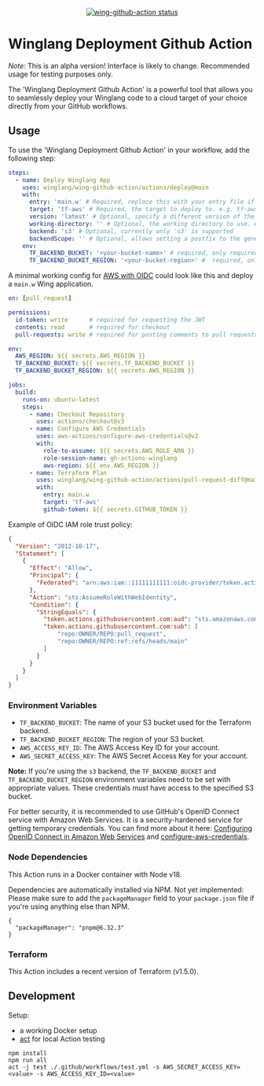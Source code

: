 <p align="center">
  <a href="https://github.com/winglang/wing-github-action/actions"><img alt="wing-github-action status" src="https://github.com/winglang/wing-github-action/workflows/build-test/badge.svg"></a>
</p>

# Winglang Deployment Github Action

*Note:* This is an alpha version! Interface is likely to change. Recommended usage for testing purposes only.

The 'Winglang Deployment Github Action' is a powerful tool that allows you to seamlessly deploy your Winglang code to a cloud target of your choice directly from your GitHub workflows.

## Usage

To use the 'Winglang Deployment Github Action' in your workflow, add the following step:

```yaml
steps:
  - name: Deploy Winglang App
    uses: winglang/wing-github-action/actions/deploy@main
    with:
      entry: 'main.w' # Required, replace this with your entry file if different
      target: 'tf-aws' # Required, the target to deploy to. e.g. tf-aws, tf-gcp, tf-azure or awscdk.
      version: 'latest' # Optional, specify a different version of the Winglang CLI if required
      working-directory: '' # Optional, the working directory to use. e.g. ./examples/with-dependencies. Will set backend-scope to the relative path of the working directory.
      backend: 's3' # Optional, currently only 's3' is supported
      backendScope: '' # Optional, allows setting a postfix to the generated state file name. Useful if multiple wing apps are deployed from the same repo
    env:
      TF_BACKEND_BUCKET: '<your-bucket-name>' # required, only required if s3 backend is
      TF_BACKEND_BUCKET_REGION: '<your-bucket-region>' #  required, only required if s3 backend is
```

A minimal working config for [AWS with OIDC](https://github.com/aws-actions/configure-aws-credentials) could look like this and deploy a `main.w` Wing application.

```yaml
on: [pull_request]

permissions:
  id-token: write      # required for requesting the JWT
  contents: read       # required for checkout
  pull-requests: write # required for posting comments to pull requests

env:
  AWS_REGION: ${{ secrets.AWS_REGION }}
  TF_BACKEND_BUCKET: ${{ secrets.TF_BACKEND_BUCKET }}
  TF_BACKEND_BUCKET_REGION: ${{ secrets.AWS_REGION }}

jobs:
  build:
    runs-on: ubuntu-latest
    steps:
      - name: Checkout Repository
        uses: actions/checkout@v3
      - name: Configure AWS Credentials
        uses: aws-actions/configure-aws-credentials@v2
        with:
          role-to-assume: ${{ secrets.AWS_ROLE_ARN }}
          role-session-name: gh-actions-winglang
          aws-region: ${{ env.AWS_REGION }}
      - name: Terraform Plan
        uses: winglang/wing-github-action/actions/pull-request-diff@main
        with:
          entry: main.w
          target: 'tf-aws'
          github-token: ${{ secrets.GITHUB_TOKEN }}
```

Example of OIDC IAM role trust policy:

```json
{
  "Version": "2012-10-17",
  "Statement": [
    {
      "Effect": "Allow",
      "Principal": {
        "Federated": "arn:aws:iam::11111111111:oidc-provider/token.actions.githubusercontent.com"
      },
      "Action": "sts:AssumeRoleWithWebIdentity",
      "Condition": {
        "StringEquals": {
          "token.actions.githubusercontent.com:aud": "sts.amazonaws.com",
          "token.actions.githubusercontent.com:sub": [
              "repo:OWNER/REPO:pull_request",
              "repo:OWNER/REPO:ref:refs/heads/main"
          ]
        }
      }
    }
  ]
}
```


### Environment Variables

- `TF_BACKEND_BUCKET`: The name of your S3 bucket used for the Terraform backend.
- `TF_BACKEND_BUCKET_REGION`: The region of your S3 bucket.
- `AWS_ACCESS_KEY_ID`: The AWS Access Key ID for your account.
- `AWS_SECRET_ACCESS_KEY`: The AWS Secret Access Key for your account.

**Note:** If you're using the `s3` backend, the `TF_BACKEND_BUCKET` and `TF_BACKEND_BUCKET_REGION` environment variables need to be set with appropriate values. These credentials must have access to the specified S3 bucket.

For better security, it is recommended to use GitHub's OpenID Connect service with Amazon Web Services. It is a security-hardened service for getting temporary credentials. You can find more about it here: [Configuring OpenID Connect in Amazon Web Services](https://docs.github.com/en/actions/deployment/security-hardening-your-deployments/configuring-openid-connect-in-amazon-web-services) and [configure-aws-credentials](https://github.com/aws-actions/configure-aws-credentials).

### Node Dependencies

This Action runs in a Docker container with Node v18.

Dependencies are automatically installed via NPM. Not yet implemented: Please make sure to add the `packageManager` field to your `package.json` file if you're using anything else than NPM.

```
{
  "packageManager": "pnpm@6.32.3"
}
```

### Terraform

This Action includes a recent version of Terraform (v1.5.0).

## Development

Setup:

- a working Docker setup
- [act](https://github.com/nektos/act) for local Action testing

```
npm install
npm run all
act -j test ./.github/workflows/test.yml -s AWS_SECRET_ACCESS_KEY=<value> -s AWS_ACCESS_KEY_ID=<value>
```
